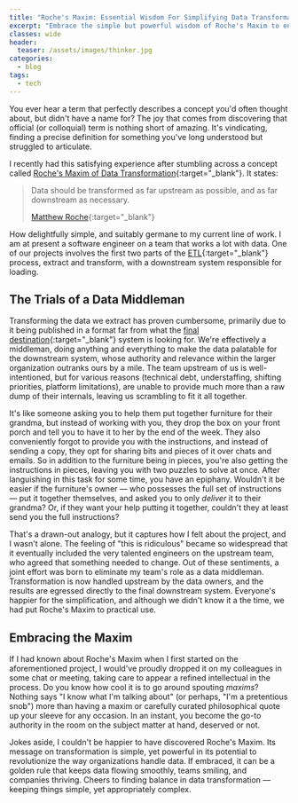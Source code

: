 ```yaml
---
title: "Roche's Maxim: Essential Wisdom For Simplifying Data Transformation"
excerpt: "Embrace the simple but powerful wisdom of Roche's Maxim to enhance the way you approach data transformation."
classes: wide
header:
  teaser: /assets/images/thinker.jpg
categories:
  - blog
tags:
  - tech
---
```


You ever hear a term that perfectly describes a concept you'd often thought about, but didn't have a name for? The joy that comes from discovering that official (or colloquial) term is nothing short of amazing. It's vindicating, finding a precise definition for something you've long understood but struggled to articulate.

I recently had this satisfying experience after stumbling across a concept called [Roche's Maxim of Data Transformation](https://ssbipolar.com/2021/05/31/roches-maxim/){:target="_blank"}. It states:

> Data should be transformed as far upstream as possible, and as far downstream as necessary.
>
> [Matthew Roche](https://www.linkedin.com/in/matthewroche/){:target="_blank"}

How delightfully simple, and suitably germane to my current line of work. I am at present a software engineer on a team that works a lot with data. One of our projects involves the first two parts of the [ETL](https://en.wikipedia.org/wiki/Extract,_transform,_load){:target="_blank"} process, extract and transform, with a downstream system responsible for loading.

## The Trials of a Data Middleman

Transforming the data we extract has proven cumbersome, primarily due to it being published in a format far from what the [final destination](https://en.wikipedia.org/wiki/Final_Destination){:target="_blank"} system is looking for. We're effectively a middleman, doing anything and everything to make the data palatable for the downstream system, whose authority and relevance within the larger organization outranks ours by a mile. The team upstream of us is well-intentioned, but for various reasons (technical debt, understaffing, shifting priorities, platform limitations), are unable to provide much more than a raw dump of their internals, leaving us scrambling to fit it all together.

It's like someone asking you to help them put together furniture for their grandma, but instead of working with you, they drop the box on your front porch and tell you to have it to her by the end of the week. They also conveniently forgot to provide you with the instructions, and instead of sending a copy, they opt for sharing bits and pieces of it over chats and emails. So in addition to the furniture being in pieces, you're also getting the instructions in pieces, leaving you with two puzzles to solve at once. After languishing in this task for some time, you have an epiphany. Wouldn't it be easier if the furniture's owner — who possesses the full set of instructions — put it together themselves, and asked you to only _deliver_ it to their grandma? Or, if they want your help putting it together, couldn't they at least send you the full instructions?

That's a drawn-out analogy, but it captures how I felt about the project, and I wasn't alone. The feeling of "this is ridiculous" became so widespread that it eventually included the very talented engineers on the upstream team, who agreed that something needed to change. Out of these sentiments, a joint effort was born to eliminate my team's role as a data middleman. Transformation is now handled upstream by the data owners, and the results are egressed directly to the final downstream system. Everyone's happier for the simplification, and although we didn't know it a the time, we had put Roche's Maxim to practical use.  

## Embracing the Maxim

If I had known about Roche's Maxim when I first started on the aforementioned project, I would've proudly dropped it on my colleagues in some chat or meeting, taking care to appear a refined intellectual in the process. Do you know how cool it is to go around spouting _maxims_? Nothing says "I know what I'm talking about" (or perhaps, "I'm a pretentious snob") more than having a maxim or carefully curated philosophical quote up your sleeve for any occasion. In an instant, you become the go-to authority in the room on the subject matter at hand, deserved or not.

Jokes aside, I couldn't be happier to have discovered Roche's Maxim. Its message on transformation is simple, yet powerful in its potential to revolutionize the way organizations handle data. If embraced, it can be a golden rule that keeps data flowing smoothly, teams smiling, and companies thriving. Cheers to finding balance in data transformation — keeping things simple, yet appropriately complex.

